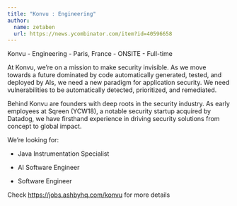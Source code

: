 ```yaml
---
title: "Konvu : Engineering"
author:
  name: zetaben
  url: https://news.ycombinator.com/item?id=40596658
---
```

Konvu - Engineering - Paris, France - ONSITE - Full-time

At Konvu, we’re on a mission to make security invisible. As we move towards a future dominated by code automatically generated, tested, and deployed by AIs, we need a new paradigm for application security. We need vulnerabilities to be automatically detected, prioritized, and remediated.

Behind Konvu are founders with deep roots in the security industry. As early employees at Sqreen (YCW18), a notable security startup acquired by Datadog, we have firsthand experience in driving security solutions from concept to global impact.

We’re looking for:

- Java Instrumentation Specialist

- AI Software Engineer

- Software Engineer

Check <a href="https:&#x2F;&#x2F;jobs.ashbyhq.com&#x2F;konvu">https:&#x2F;&#x2F;jobs.ashbyhq.com&#x2F;konvu</a> for more details
